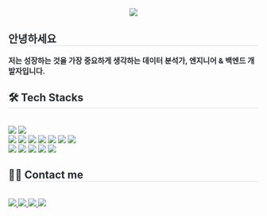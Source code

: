 <div align="center">
  <img src="https://capsule-render.vercel.app/api?type=wave&color=auto&height=180&text=%20Welcome%20to%20Chanho's%20git&animation=fadeIn&fontColor=000000&fontSize=60" />
</div>

<div style="text-align: left;"> 
  <h2 style="border-bottom: 1px solid #d8dee4; color: #282d33;"> 안녕하세요 </h2>  
  <div style="font-weight: 700; font-size: 15px; text-align: left; color: #282d33;">
    저는 성장하는 것을 가장 중요하게 생각하는 데이터 분석가, 엔지니어 & 백엔드 개발자입니다.
  </div> 
</div>

<div style="text-align: left;">
  <h2 style="border-bottom: 1px solid #d8dee4; color: #282d33;"> 🛠️ Tech Stacks </h2><br>
  <div style="text-align: left;">
    <img src="https://img.shields.io/badge/Java-007396?style=for-the-badge&logo=java&logoColor=white">
    <img src="https://img.shields.io/badge/Python-3776AB?style=for-the-badge&logo=python&logoColor=white">
    <br>
    <img src="https://img.shields.io/badge/Amazon%20S3-569A31?style=for-the-badge&logo=amazons3&logoColor=white">
    <img src="https://img.shields.io/badge/amazon%20aws-%23232F3E.svg?&style=for-the-badge&logo=amazon%20aws&logoColor=white" />
    <img src="https://img.shields.io/badge/postgresql-%23336791.svg?&style=for-the-badge&logo=postgresql&logoColor=white" />
    <img src="https://img.shields.io/badge/mongodb-%2347A248.svg?&style=for-the-badge&logo=mongodb&logoColor=white" />
    <img src="https://img.shields.io/badge/redis-%23DC382D.svg?&style=for-the-badge&logo=redis&logoColor=white" />
    <img src="https://img.shields.io/badge/Django-092E20?style=for-the-badge&logo=django&logoColor=white">
    <img src="https://img.shields.io/badge/Oracle-F80000?style=for-the-badge&logo=oracle&logoColor=white">
    <br>
    <img src="https://img.shields.io/badge/Discord-5865F2?style=for-the-badge&logo=discord&logoColor=white">
    <img src="https://img.shields.io/badge/notion-%23000000.svg?&style=for-the-badge&logo=notion&logoColor=white" />
    <img src="https://img.shields.io/badge/Git-F05032?style=for-the-badge&logo=git&logoColor=white">
    <img src="https://img.shields.io/badge/slack-%234A154B.svg?&style=for-the-badge&logo=slack&logoColor=white" />
<img src="https://img.shields.io/badge/fastapi-%23009688.svg?&style=for-the-badge&logo=fastapi&logoColor=white" />
  </div>
</div>

<div style="text-align: left;">
  <h2 style="border-bottom: 1px solid #d8dee4; color: #282d33;"> 🧑‍💻 Contact me </h2><br>
  <div style="text-align: left;">
    <a href="https://www.instagram.com/nerdy_er" target="_blank">
      <img src="https://img.shields.io/badge/Instagram-E4405F?style=for-the-badge&logo=instagram&logoColor=white">
    </a>
    <a href="https://velog.io/@kkch9805/posts" target="_blank">
      <img src="https://img.shields.io/badge/Velog-20C997?style=for-the-badge&logo=velog&logoColor=white">
    </a>
    <a href="mailto:k49441503@gmail.com">
      <img src="https://img.shields.io/badge/Gmail-EA4335?style=for-the-badge&logo=gmail&logoColor=white">
    </a>
    <a href="https://www.notion.so/23db8bbd7c9c809fadafdb088703b4a5" target="_blank">
      <img src="https://img.shields.io/badge/Notion-000000?style=for-the-badge&logo=notion&logoColor=white">
    </a>
  </div><br>
</div>
